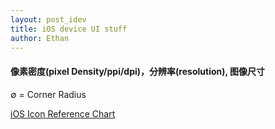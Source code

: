 ```yaml
---
layout: post_idev
title: iOS device UI stuff
author: Ethan
---
```


#### 像素密度(pixel Density/ppi/dpi)，分辨率(resolution), 图像尺寸

  <p>&#8709; = Corner Radius </p>

[iOS Icon Reference Chart][1] 





[1]: http://iconhandbook.co.uk/reference/chart/ios/ "iOS Icon Reference Chart"